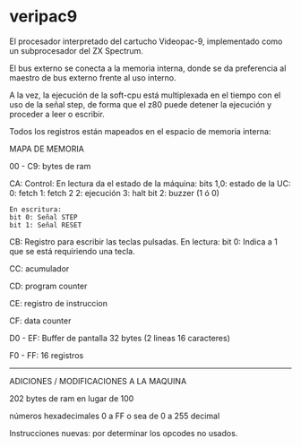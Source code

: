 # veripac9
El procesador interpretado del cartucho Videopac-9, implementado como un subprocesador del ZX Spectrum.


El bus externo se conecta a la memoria interna, donde se da preferencia al maestro de bus externo frente al uso interno.

A la vez, la ejecución de la soft-cpu está multiplexada en el tiempo con el uso de la señal step, de forma que el z80 puede detener la ejecución y proceder a leer o escribir.

Todos los registros están mapeados en el espacio de memoria interna:

MAPA DE MEMORIA

00 - C9: bytes de ram

CA: Control:
	En lectura da el estado de la máquina:
	bits 1,0: estado de la UC:
		0: fetch
		1: fetch 2
		2: ejecución
		3: halt
	bit 2: buzzer (1 ó 0)
	
	En escritura:
	bit 0: Señal STEP
	bit 1: Señal RESET

CB: Registro para escribir las teclas pulsadas.
En lectura:
	bit 0: Indica a 1 que se está requiriendo una tecla.

CC: acumulador

CD: program counter

CE: registro de instruccion

CF: data counter

D0 - EF: Buffer de pantalla 32 bytes (2 lineas 16 caracteres)

F0 - FF: 16 registros

---------

ADICIONES / MODIFICACIONES A LA MAQUINA

202 bytes de ram en lugar de 100

números hexadecimales 0 a FF o sea de 0 a 255 decimal

Instrucciones nuevas: por determinar los opcodes no usados.
